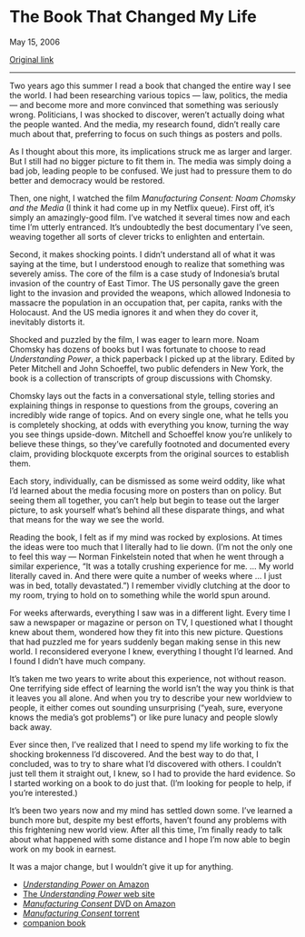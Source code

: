 The Book That Changed My Life
=============================

May 15, 2006

[Original link](http://www.aaronsw.com/weblog/epiphany)

* * * * *

Two years ago this summer I read a book that changed the entire way I
see the world. I had been researching various topics — law, politics,
the media — and become more and more convinced that something was
seriously wrong. Politicians, I was shocked to discover, weren’t
actually doing what the people wanted. And the media, my research found,
didn’t really care much about that, preferring to focus on such things
as posters and polls.

As I thought about this more, its implications struck me as larger and
larger. But I still had no bigger picture to fit them in. The media was
simply doing a bad job, leading people to be confused. We just had to
pressure them to do better and democracy would be restored.

Then, one night, I watched the film *Manufacturing Consent: Noam Chomsky
and the Media* (I think it had come up in my Netflix queue). First off,
it’s simply an amazingly-good film. I’ve watched it several times now
and each time I’m utterly entranced. It’s undoubtedly the best
documentary I’ve seen, weaving together all sorts of clever tricks to
enlighten and entertain.

Second, it makes shocking points. I didn’t understand all of what it was
saying at the time, but I understood enough to realize that something
was severely amiss. The core of the film is a case study of Indonesia’s
brutal invasion of the country of East Timor. The US personally gave the
green light to the invasion and provided the weapons, which allowed
Indonesia to massacre the population in an occupation that, per capita,
ranks with the Holocaust. And the US media ignores it and when they do
cover it, inevitably distorts it.

Shocked and puzzled by the film, I was eager to learn more. Noam Chomsky
has dozens of books but I was fortunate to choose to read *Understanding
Power*, a thick paperback I picked up at the library. Edited by Peter
Mitchell and John Schoeffel, two public defenders in New York, the book
is a collection of transcripts of group discussions with Chomsky.

Chomsky lays out the facts in a conversational style, telling stories
and explaining things in response to questions from the groups, covering
an incredibly wide range of topics. And on every single one, what he
tells you is completely shocking, at odds with everything you know,
turning the way you see things upside-down. Mitchell and Schoeffel know
you’re unlikely to believe these things, so they’ve carefully footnoted
and documented every claim, providing blockquote excerpts from the
original sources to establish them.

Each story, individually, can be dismissed as some weird oddity, like
what I’d learned about the media focusing more on posters than on
policy. But seeing them all together, you can’t help but begin to tease
out the larger picture, to ask yourself what’s behind all these
disparate things, and what that means for the way we see the world.

Reading the book, I felt as if my mind was rocked by explosions. At
times the ideas were too much that I literally had to lie down. (I’m not
the only one to feel this way — Norman Finkelstein noted that when he
went through a similar experience, “It was a totally crushing experience
for me. … My world literally caved in. And there were quite a number of
weeks where … I just was in bed, totally devastated.”) I remember
vividly clutching at the door to my room, trying to hold on to something
while the world spun around.

For weeks afterwards, everything I saw was in a different light. Every
time I saw a newspaper or magazine or person on TV, I questioned what I
thought knew about them, wondered how they fit into this new picture.
Questions that had puzzled me for years suddenly began making sense in
this new world. I reconsidered everyone I knew, everything I thought I’d
learned. And I found I didn’t have much company.

It’s taken me two years to write about this experience, not without
reason. One terrifying side effect of learning the world isn’t the way
you think is that it leaves you all alone. And when you try to describe
your new worldview to people, it either comes out sounding unsurprising
(“yeah, sure, everyone knows the media’s got problems”) or like pure
lunacy and people slowly back away.

Ever since then, I’ve realized that I need to spend my life working to
fix the shocking brokenness I’d discovered. And the best way to do that,
I concluded, was to try to share what I’d discovered with others. I
couldn’t just tell them it straight out, I knew, so I had to provide the
hard evidence. So I started working on a book to do just that. (I’m
looking for people to help, if you’re interested.)

It’s been two years now and my mind has settled down some. I’ve learned
a bunch more but, despite my best efforts, haven’t found any problems
with this frightening new world view. After all this time, I’m finally
ready to talk about what happened with some distance and I hope I’m now
able to begin work on my book in earnest.

It was a major change, but I wouldn’t give it up for anything.

-   [*Understanding Power* on
    Amazon](http://books.theinfo.org/go/1565847032)
-   [The *Understanding Power* web site](http://understandingpower.com/)
-   [*Manufacturing Consent* DVD on
    Amazon](http://books.theinfo.org/go/B00005Y726)
-   [*Manufacturing Consent*
    torrent](http://www.torrentspy.com/torrent/341194/Manufacturing_Consent_Noam_Chomsky_and_the_Media_1993_DVD_Rip_avi)
-   [companion book](http://books.theinfo.org/go/1551640023)

